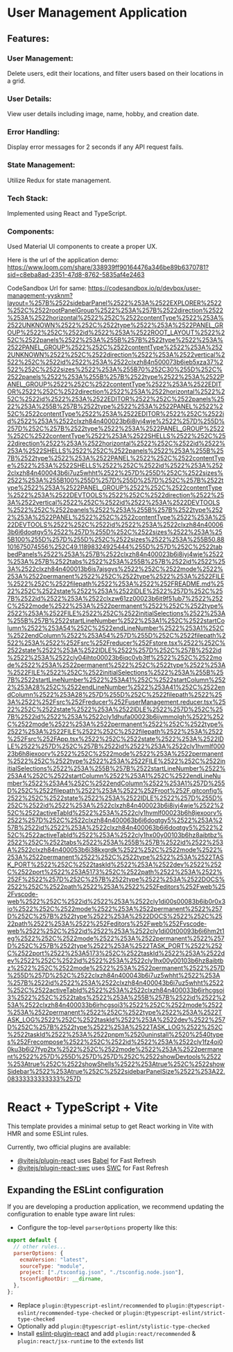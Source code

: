 # User Management Application

## Features:

### User Management:
Delete users, edit their locations, and filter users based on their locations in a grid.

### User Details:
View user details including image, name, hobby, and creation date.

### Error Handling:
Display error messages for 2 seconds if any API request fails.

### State Management:
Utilize Redux for state management.

### Tech Stack: 
Implemented using React and TypeScript.

### Components:
Used Material UI components to create a proper UX.

Here is the url of the application demo: https://www.loom.com/share/338939ff90164476a346be89b6370781?sid=c8eba8ad-2351-47d8-8762-5835af4e2463

CodeSandbox Url for same: https://codesandbox.io/p/devbox/user-management-yysknm?layout=%257B%2522sidebarPanel%2522%253A%2522EXPLORER%2522%252C%2522rootPanelGroup%2522%253A%257B%2522direction%2522%253A%2522horizontal%2522%252C%2522contentType%2522%253A%2522UNKNOWN%2522%252C%2522type%2522%253A%2522PANEL_GROUP%2522%252C%2522id%2522%253A%2522ROOT_LAYOUT%2522%252C%2522panels%2522%253A%255B%257B%2522type%2522%253A%2522PANEL_GROUP%2522%252C%2522contentType%2522%253A%2522UNKNOWN%2522%252C%2522direction%2522%253A%2522vertical%2522%252C%2522id%2522%253A%2522clxzh84n500073b6ieb5xza37%2522%252C%2522sizes%2522%253A%255B70%252C30%255D%252C%2522panels%2522%253A%255B%257B%2522type%2522%253A%2522PANEL_GROUP%2522%252C%2522contentType%2522%253A%2522EDITOR%2522%252C%2522direction%2522%253A%2522horizontal%2522%252C%2522id%2522%253A%2522EDITOR%2522%252C%2522panels%2522%253A%255B%257B%2522type%2522%253A%2522PANEL%2522%252C%2522contentType%2522%253A%2522EDITOR%2522%252C%2522id%2522%253A%2522clxzh84n400023b6i8iyj4wje%2522%257D%255D%257D%252C%257B%2522type%2522%253A%2522PANEL_GROUP%2522%252C%2522contentType%2522%253A%2522SHELLS%2522%252C%2522direction%2522%253A%2522horizontal%2522%252C%2522id%2522%253A%2522SHELLS%2522%252C%2522panels%2522%253A%255B%257B%2522type%2522%253A%2522PANEL%2522%252C%2522contentType%2522%253A%2522SHELLS%2522%252C%2522id%2522%253A%2522clxzh84n400043b6i7uz5whht%2522%257D%255D%252C%2522sizes%2522%253A%255B100%255D%257D%255D%257D%252C%257B%2522type%2522%253A%2522PANEL_GROUP%2522%252C%2522contentType%2522%253A%2522DEVTOOLS%2522%252C%2522direction%2522%253A%2522vertical%2522%252C%2522id%2522%253A%2522DEVTOOLS%2522%252C%2522panels%2522%253A%255B%257B%2522type%2522%253A%2522PANEL%2522%252C%2522contentType%2522%253A%2522DEVTOOLS%2522%252C%2522id%2522%253A%2522clxzh84n400063b6i6doqtgy5%2522%257D%255D%252C%2522sizes%2522%253A%255B100%255D%257D%255D%252C%2522sizes%2522%253A%255B50.88101675074556%252C49.11898324925444%255D%257D%252C%2522tabbedPanels%2522%253A%257B%2522clxzh84n400023b6i8iyj4wje%2522%253A%257B%2522tabs%2522%253A%255B%257B%2522id%2522%253A%2522clxzh84n400013b6is7ajsgvs%2522%252C%2522mode%2522%253A%2522permanent%2522%252C%2522type%2522%253A%2522FILE%2522%252C%2522filepath%2522%253A%2522%252FREADME.md%2522%252C%2522state%2522%253A%2522IDLE%2522%257D%252C%257B%2522id%2522%253A%2522clxzw61zz00023b6it9f51ub7%2522%252C%2522mode%2522%253A%2522permanent%2522%252C%2522type%2522%253A%2522FILE%2522%252C%2522initialSelections%2522%253A%255B%257B%2522startLineNumber%2522%253A1%252C%2522startColumn%2522%253A54%252C%2522endLineNumber%2522%253A1%252C%2522endColumn%2522%253A54%257D%255D%252C%2522filepath%2522%253A%2522%252Fsrc%252Freducer%252Fstore.tsx%2522%252C%2522state%2522%253A%2522IDLE%2522%257D%252C%257B%2522id%2522%253A%2522cly04ihto00023b6iqc0vb3tf%2522%252C%2522mode%2522%253A%2522permanent%2522%252C%2522type%2522%253A%2522FILE%2522%252C%2522initialSelections%2522%253A%255B%257B%2522startLineNumber%2522%253A41%252C%2522startColumn%2522%253A28%252C%2522endLineNumber%2522%253A41%252C%2522endColumn%2522%253A28%257D%255D%252C%2522filepath%2522%253A%2522%252Fsrc%252Freducer%252FuserManagement.reducer.tsx%2522%252C%2522state%2522%253A%2522IDLE%2522%257D%252C%257B%2522id%2522%253A%2522cly1dhufa00023b6ijymmolgh%2522%252C%2522mode%2522%253A%2522permanent%2522%252C%2522type%2522%253A%2522FILE%2522%252C%2522filepath%2522%253A%2522%252Fsrc%252FApp.tsx%2522%252C%2522state%2522%253A%2522IDLE%2522%257D%252C%257B%2522id%2522%253A%2522cly1hvmlf00023b6h8jexoorv%2522%252C%2522mode%2522%253A%2522permanent%2522%252C%2522type%2522%253A%2522FILE%2522%252C%2522initialSelections%2522%253A%255B%257B%2522startLineNumber%2522%253A4%252C%2522startColumn%2522%253A1%252C%2522endLineNumber%2522%253A4%252C%2522endColumn%2522%253A1%257D%255D%252C%2522filepath%2522%253A%2522%252Froot%252F.gitconfig%2522%252C%2522state%2522%253A%2522IDLE%2522%257D%255D%252C%2522id%2522%253A%2522clxzh84n400023b6i8iyj4wje%2522%252C%2522activeTabId%2522%253A%2522cly1hvmlf00023b6h8jexoorv%2522%257D%252C%2522clxzh84n400063b6i6doqtgy5%2522%253A%257B%2522id%2522%253A%2522clxzh84n400063b6i6doqtgy5%2522%252C%2522activeTabId%2522%253A%2522cly1hx00y00103b6hz8aibtbz%2522%252C%2522tabs%2522%253A%255B%257B%2522id%2522%253A%2522clxzh84n400053b6i38kxgrdk%2522%252C%2522mode%2522%253A%2522permanent%2522%252C%2522type%2522%253A%2522TASK_PORT%2522%252C%2522taskId%2522%253A%2522dev%2522%252C%2522port%2522%253A5173%252C%2522path%2522%253A%2522%252F%2522%257D%252C%257B%2522type%2522%253A%2522DOCS%2522%252C%2522path%2522%253A%2522%252Feditors%252Fweb%252Fvscode-web%2522%252C%2522id%2522%253A%2522cly1di00s00083b6ib0r0x3io%2522%252C%2522mode%2522%253A%2522permanent%2522%257D%252C%257B%2522type%2522%253A%2522DOCS%2522%252C%2522path%2522%253A%2522%252Feditors%252Fweb%252Fvscode-web%2522%252C%2522id%2522%253A%2522cly1di00t00093b6i6hm2t1eg%2522%252C%2522mode%2522%253A%2522permanent%2522%257D%252C%257B%2522type%2522%253A%2522TASK_PORT%2522%252C%2522port%2522%253A5173%252C%2522taskId%2522%253A%2522dev%2522%252C%2522id%2522%253A%2522cly1hx00y00103b6hz8aibtbz%2522%252C%2522mode%2522%253A%2522permanent%2522%257D%255D%257D%252C%2522clxzh84n400043b6i7uz5whht%2522%253A%257B%2522id%2522%253A%2522clxzh84n400043b6i7uz5whht%2522%252C%2522activeTabId%2522%253A%2522clxzh84n400033b6irhcgsoi3%2522%252C%2522tabs%2522%253A%255B%257B%2522id%2522%253A%2522clxzh84n400033b6irhcgsoi3%2522%252C%2522mode%2522%253A%2522permanent%2522%252C%2522type%2522%253A%2522TASK_LOG%2522%252C%2522taskId%2522%253A%2522dev%2522%257D%252C%257B%2522type%2522%253A%2522TASK_LOG%2522%252C%2522taskId%2522%253A%2522pnpm%2520uninstall%2520%2540types%252Frecompose%2522%252C%2522id%2522%253A%2522cly1fz4oi00ku3b6i27fyp2tx%2522%252C%2522mode%2522%253A%2522permanent%2522%257D%255D%257D%257D%252C%2522showDevtools%2522%253Atrue%252C%2522showShells%2522%253Atrue%252C%2522showSidebar%2522%253Atrue%252C%2522sidebarPanelSize%2522%253A22.08333333333333%257D

# React + TypeScript + Vite

This template provides a minimal setup to get React working in Vite with HMR and some ESLint rules.

Currently, two official plugins are available:

- [@vitejs/plugin-react](https://github.com/vitejs/vite-plugin-react/blob/main/packages/plugin-react/README.md) uses [Babel](https://babeljs.io/) for Fast Refresh
- [@vitejs/plugin-react-swc](https://github.com/vitejs/vite-plugin-react-swc) uses [SWC](https://swc.rs/) for Fast Refresh

## Expanding the ESLint configuration

If you are developing a production application, we recommend updating the configuration to enable type aware lint rules:

- Configure the top-level `parserOptions` property like this:

```js
export default {
  // other rules...
  parserOptions: {
    ecmaVersion: "latest",
    sourceType: "module",
    project: ["./tsconfig.json", "./tsconfig.node.json"],
    tsconfigRootDir: __dirname,
  },
};
```

- Replace `plugin:@typescript-eslint/recommended` to `plugin:@typescript-eslint/recommended-type-checked` or `plugin:@typescript-eslint/strict-type-checked`
- Optionally add `plugin:@typescript-eslint/stylistic-type-checked`
- Install [eslint-plugin-react](https://github.com/jsx-eslint/eslint-plugin-react) and add `plugin:react/recommended` & `plugin:react/jsx-runtime` to the `extends` list
